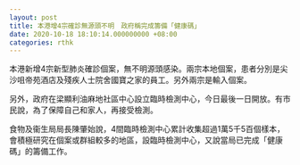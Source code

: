 ```yaml
---
layout: post
title: 本港增4宗確診無源頭不明　政府稱完成籌備「健康碼」
date: 2020-10-18 18:10:14.000000000 +08:00
categories: rthk
---
```


本港新增4宗新型肺炎確診個案，無不明源頭感染。兩宗本地個案，患者分別是尖沙咀帝苑酒店及殘疾人士院舍國寶之家的員工。另外兩宗是輸入個案。

另外，政府在梁顯利油麻地社區中心設立臨時檢測中心，今日最後一日開放。有市民說，為了保障自己和家人，再接受檢測。

食物及衞生局局長陳肇始說，4間臨時檢測中心累計收集超過1萬5千5百個樣本，會積極研究在個案或群組較多的地區，設臨時檢測中心，又說當局已完成「健康碼」的籌備工作。
